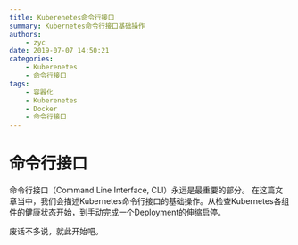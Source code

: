 ```yaml
---
title: Kuberenetes命令行接口
summary: Kubernetes命令行接口基础操作
authors:
    - zyc
date: 2019-07-07 14:50:21
categories:
    - Kuberenetes
    - 命令行接口
tags:
    - 容器化
    - Kuberenetes
    - Docker
    - 命令行接口
---
```


# 命令行接口

命令行接口（Command Line Interface, CLI）永远是最重要的部分。
在这篇文章当中，我们会描述Kubernetes命令行接口的基础操作。从检查Kubernetes各组件的健康状态开始，到手动完成一个Deployment的伸缩启停。

废话不多说，就此开始吧。


